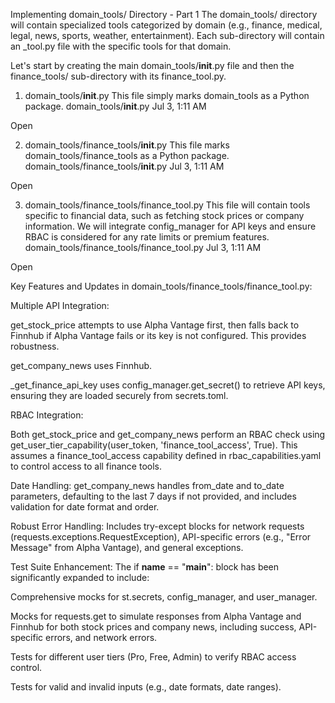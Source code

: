 Implementing domain_tools/ Directory - Part 1
The domain_tools/ directory will contain specialized tools categorized by domain (e.g., finance, medical, legal, news, sports, weather, entertainment). Each sub-directory will contain an _tool.py file with the specific tools for that domain.

Let's start by creating the main domain_tools/__init__.py file and then the finance_tools/ sub-directory with its finance_tool.py.

1. domain_tools/__init__.py
This file simply marks domain_tools as a Python package.
domain_tools/__init__.py
Jul 3, 1:11 AM

Open

2. domain_tools/finance_tools/__init__.py
This file marks domain_tools/finance_tools as a Python package.
domain_tools/finance_tools/__init__.py
Jul 3, 1:11 AM

Open

3. domain_tools/finance_tools/finance_tool.py
This file will contain tools specific to financial data, such as fetching stock prices or company information. We will integrate config_manager for API keys and ensure RBAC is considered for any rate limits or premium features.
domain_tools/finance_tools/finance_tool.py
Jul 3, 1:11 AM

Open

Key Features and Updates in domain_tools/finance_tools/finance_tool.py:

Multiple API Integration:

get_stock_price attempts to use Alpha Vantage first, then falls back to Finnhub if Alpha Vantage fails or its key is not configured. This provides robustness.

get_company_news uses Finnhub.

_get_finance_api_key uses config_manager.get_secret() to retrieve API keys, ensuring they are loaded securely from secrets.toml.

RBAC Integration:

Both get_stock_price and get_company_news perform an RBAC check using get_user_tier_capability(user_token, 'finance_tool_access', True). This assumes a finance_tool_access capability defined in rbac_capabilities.yaml to control access to all finance tools.

Date Handling: get_company_news handles from_date and to_date parameters, defaulting to the last 7 days if not provided, and includes validation for date format and order.

Robust Error Handling: Includes try-except blocks for network requests (requests.exceptions.RequestException), API-specific errors (e.g., "Error Message" from Alpha Vantage), and general exceptions.

Test Suite Enhancement: The if __name__ == "__main__": block has been significantly expanded to include:

Comprehensive mocks for st.secrets, config_manager, and user_manager.

Mocks for requests.get to simulate responses from Alpha Vantage and Finnhub for both stock prices and company news, including success, API-specific errors, and network errors.

Tests for different user tiers (Pro, Free, Admin) to verify RBAC access control.

Tests for valid and invalid inputs (e.g., date formats, date ranges).
